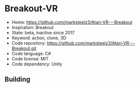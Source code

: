 # Breakout-VR

- Home: https://github.com/marksteelz3/Atari-VR---Breakout
- Inspiration: Breakout
- State: beta, inactive since 2017
- Keyword: action, clone, 3D
- Code repository: https://github.com/marksteelz3/Atari-VR---Breakout.git
- Code language: C#
- Code license: MIT
- Code dependency: Unity

## Building
